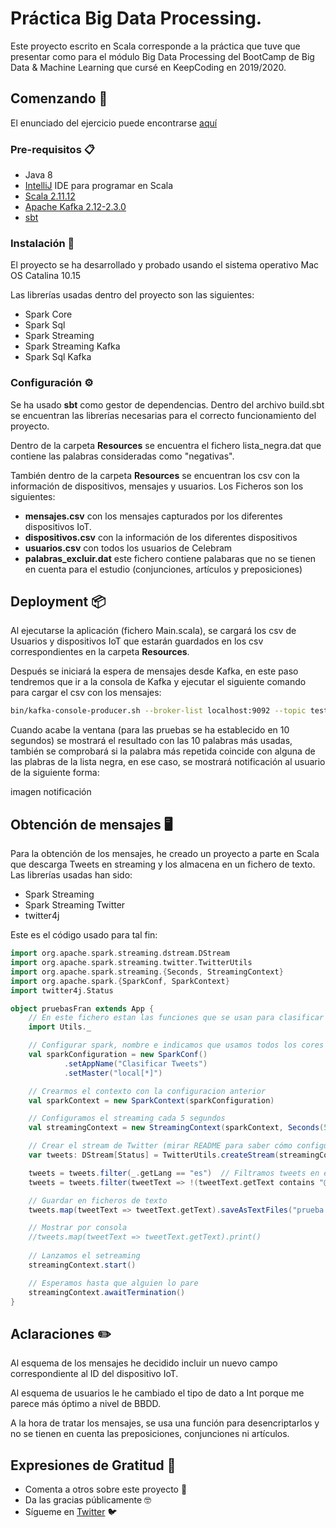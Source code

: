 # Práctica Big Data Processing. 

Este proyecto escrito en Scala corresponde a la práctica que tuve que presentar como para el módulo Big Data Processing del BootCamp de Big Data & Machine Learning que cursé en KeepCoding en 2019/2020.

## Comenzando 🚀

El enunciado del ejercicio puede encontrarse [aquí](Enunciado.md)

### Pre-requisitos 📋
- Java 8
- [IntelliJ](https://www.jetbrains.com/idea/) IDE para programar en Scala
- [Scala 2.11.12](https://www.scala-lang.org/)
- [Apache Kafka 2.12-2.3.0](https://kafka.apache.org/)
- [sbt](https://www.scala-sbt.org/)

### Instalación 🔧

El proyecto se ha desarrollado y probado usando el sistema operativo Mac OS Catalina 10.15

Las librerías usadas dentro del proyecto son las siguientes:

- Spark Core
- Spark Sql
- Spark Streaming
- Spark Streaming Kafka
- Spark Sql Kafka

### Configuración ⚙️
Se ha usado **sbt** como gestor de dependencias. Dentro del archivo build.sbt se encuentran las librerías necesarias para el correcto funcionamiento del proyecto.

Dentro de la carpeta **Resources** se encuentra el fichero lista_negra.dat que contiene las palabras consideradas como "negativas".

También dentro de la carpeta **Resources** se encuentran los csv con la información de dispositivos, mensajes y usuarios. Los Ficheros son los siguientes: 

- **mensajes.csv** con los mensajes capturados por los diferentes dispositivos IoT.
- **dispositivos.csv** con la información de los diferentes dispositivos
- **usuarios.csv** con todos los usuarios de Celebram
- **palabras_excluir.dat** este fichero contiene palabaras que no se tienen en cuenta para el estudio (conjunciones, artículos y preposiciones)

## Deployment 📦

Al ejecutarse la aplicación (fichero Main.scala), se cargará los csv de Usuarios y dispositivos IoT que estarán guardados en los csv correspondientes en la carpeta **Resources**.

Después se iniciará la espera de mensajes desde Kafka, en este paso tendremos que ir a la consola de Kafka y ejecutar el siguiente comando para cargar el csv con los mensajes:

```bash
bin/kafka-console-producer.sh --broker-list localhost:9092 --topic test < ../../Proyectos_software/KC_Practica_BigData_Processing/src/main/resources/mensajes.csv
```

Cuando acabe la ventana (para las pruebas se ha establecido en 10 segundos) se mostrará el resultado con las 10 palabras más usadas, también se comprobará si la palabra más repetida coincide con alguna de las plabras de la lista negra, en ese caso, se mostrará notificación al usuario de la siguiente forma:

imagen notificación

## Obtención de mensajes 🖥️

Para la obtención de los mensajes, he creado un proyecto a parte en Scala que descarga Tweets en streaming y los almacena en un fichero de texto. Las librerías usadas han sido:

- Spark Streaming
- Spark Streaming Twitter
- twitter4j

Este es el código usado para tal fin:

```scala
import org.apache.spark.streaming.dstream.DStream
import org.apache.spark.streaming.twitter.TwitterUtils
import org.apache.spark.streaming.{Seconds, StreamingContext}
import org.apache.spark.{SparkConf, SparkContext}
import twitter4j.Status

object pruebasFran extends App {
    // En este fichero estan las funciones que se usan para clasificar tweets etc
    import Utils._

    // Configurar spark, nombre e indicamos que usamos todos los cores disponibles
    val sparkConfiguration = new SparkConf()
            .setAppName("Clasificar Tweets")
            .setMaster("local[*]")

    // Crearmos el contexto con la configuracion anterior
    val sparkContext = new SparkContext(sparkConfiguration)

    // Configuramos el streaming cada 5 segundos
    val streamingContext = new StreamingContext(sparkContext, Seconds(5))

    // Crear el stream de Twitter (mirar README para saber cómo configurar las credenciales)
    var tweets: DStream[Status] = TwitterUtils.createStream(streamingContext, None)

    tweets = tweets.filter(_.getLang == "es")  // Filtramos tweets en espanol
    tweets = tweets.filter(tweetText => !(tweetText.getText contains "@"))  // Quitamos las menciones

    // Guardar en ficheros de texto
    tweets.map(tweetText => tweetText.getText).saveAsTextFiles("prueba.txt")

    // Mostrar por consola
    //tweets.map(tweetText => tweetText.getText).print()
    
    // Lanzamos el setreaming
    streamingContext.start()

    // Esperamos hasta que alguien lo pare
    streamingContext.awaitTermination()
}
```

## Aclaraciones ✏️

Al esquema de los mensajes he decidido incluir un nuevo campo correspondiente al ID del dispositivo IoT.

Al esquema de usuarios le he cambiado el tipo de dato a Int porque me parece más óptimo a nivel de BBDD.

A la hora de tratar los mensajes, se usa una función para desencriptarlos y no se tienen en cuenta las preposiciones, conjunciones ni artículos.

## Expresiones de Gratitud 🎁

* Comenta a otros sobre este proyecto 📢
* Da las gracias públicamente 🤓
* Sígueme en <a href="https://twitter.com/AsensiFj">Twitter</a> 🐦